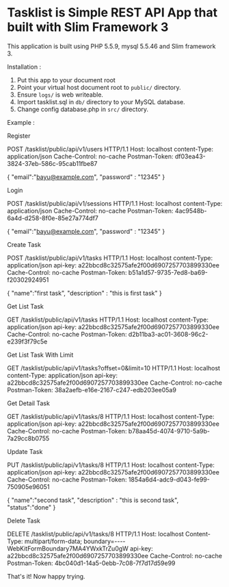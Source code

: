 # Tasklist is Simple REST API App that built with Slim Framework 3

This application is built using PHP 5.5.9, mysql 5.5.46 and Slim framework 3.

Installation :

1. Put this app to your document root
2. Point your virtual host document root to `public/` directory.
3. Ensure `logs/` is web writeable.
4. Import tasklist.sql in `db/` directory to your MySQL database.
5. Change config database.php in `src/` directory.

Example :

Register

POST /tasklist/public/api/v1/users HTTP/1.1
Host: localhost
content-Type: application/json
Cache-Control: no-cache
Postman-Token: df03ea43-3824-37eb-586c-95cab11fbe87

{
    "email":"bayu@example.com",
    "password" : "12345"
}


Login

POST /tasklist/public/api/v1/sessions HTTP/1.1
Host: localhost
content-Type: application/json
Cache-Control: no-cache
Postman-Token: 4ac9548b-6a4d-d258-8f0e-85e27a774df7

{
    "email":"bayu@example.com",
    "password" : "12345"
}


Create Task

POST /tasklist/public/api/v1/tasks HTTP/1.1
Host: localhost
content-Type: application/json
api-key: a22bbcd8c32575afe2f00d6907257703899330ee
Cache-Control: no-cache
Postman-Token: b51a1d57-9735-7ed8-ba69-f20302924951

{
    "name":"first task",
    "description" : "this is first task"
}


Get List Task

GET /tasklist/public/api/v1/tasks HTTP/1.1
Host: localhost
content-Type: application/json
api-key: a22bbcd8c32575afe2f00d6907257703899330ee
Cache-Control: no-cache
Postman-Token: d2b11ba3-ac01-3608-96c2-e239f3f79c5e


Get List Task With Limit

GET /tasklist/public/api/v1/tasks?offset=0&limit=10 HTTP/1.1
Host: localhost
content-Type: application/json
api-key: a22bbcd8c32575afe2f00d6907257703899330ee
Cache-Control: no-cache
Postman-Token: 38a2aefb-e16e-2167-c247-edb203ee05a9


Get Detail Task

GET /tasklist/public/api/v1/tasks/8 HTTP/1.1
Host: localhost
content-Type: application/json
api-key: a22bbcd8c32575afe2f00d6907257703899330ee
Cache-Control: no-cache
Postman-Token: b78aa45d-4074-9710-5a9b-7a29cc8b0755


Update Task

PUT /tasklist/public/api/v1/tasks/8 HTTP/1.1
Host: localhost
content-Type: application/json
api-key: a22bbcd8c32575afe2f00d6907257703899330ee
Cache-Control: no-cache
Postman-Token: 1854a6d4-adc9-d043-fe99-750905e96051

{
    "name":"second task",
    "description" : "this is second task",
    "status":"done" 
}


Delete Task

DELETE /tasklist/public/api/v1/tasks/8 HTTP/1.1
Host: localhost
Content-Type: multipart/form-data; boundary=----WebKitFormBoundary7MA4YWxkTrZu0gW
api-key: a22bbcd8c32575afe2f00d6907257703899330ee
Cache-Control: no-cache
Postman-Token: 4bc040d1-14a5-0ebb-7c08-7f7d17d59e99


That's it! Now happy trying.
